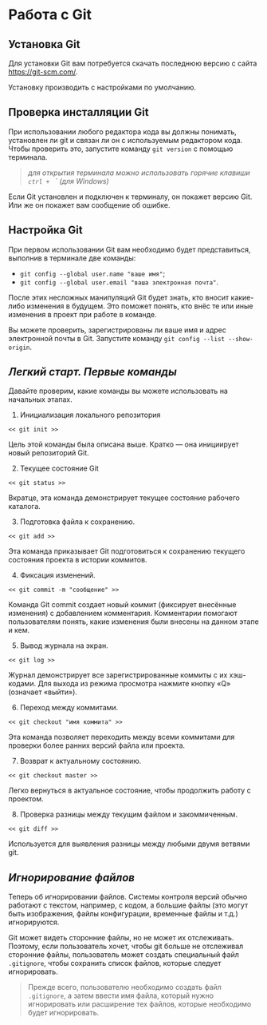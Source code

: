 # Работа с Git

## Установка Git

Для установки Git вам потребуется скачать последнюю версию с сайта https://git-scm.com/.

Установку производить с настройками по умолчанию.

## Проверка инсталляции Git 

При использовании любого редактора кода вы должны понимать, установлен ли git и связан ли он с используемым редактором кода. Чтобы проверить это, запустите команду `git version` с помощью терминала.

> *для открытия терминала можно использовать горячие клавиши `ctrl + ` ` (для Windows)*

Если Git установлен и подключен к терминалу, он покажет версию Git. Или же он покажет вам сообщение об ошибке.

## Настройка Git

При первом использовании Git вам необходимо будет представиться, выполнив в терминале две команды:
* `git config --global user.name "ваше имя"`;
* `git config --global user.email "ваша электронная почта"`.

После этих несложных манипуляций Git будет знать, кто вносит какие-либо изменения в будущем. Это поможет понять, кто внёс те или иные изменения в проект при работе в команде.

Вы можете проверить, зарегистрированы ли ваше имя и адрес электронной почты в Git. Запустите команду `git config --list --show-origin`.

## *Легкий старт. Первые команды*

Давайте проверим, какие команды вы можете использовать на начальных этапах.

1. Инициализация локального репозитория

```
<< git init >>
```

Цель этой команды была описана выше. Кратко — она инициирует новый репозиторий Git.

2. Текущее состояние Git

```
<< git status >>
```

Вкратце, эта команда демонстрирует текущее состояние рабочего каталога.

3. Подготовка файла к сохранению.

```
<< git add >>
```

Эта команда приказывает Git подготовиться к сохранению текущего состояния проекта в истории коммитов.

4. Фиксация изменений.

```
<< git commit -m "сообщение" >>
```

Команда Git commit создает новый коммит (фиксирует внесённые изменения) с добавлением комментария. Комментарии помогают пользователям понять, какие изменения были внесены на данном этапе и кем.

5. Вывод журнала на экран.

```
<< git log >>
```

Журнал демонстрирует все зарегистрированные коммиты с их хэш-кодами. Для выхода из режима просмотра нажмите кнопку «Q» (означает «выйти»).

6. Переход между коммитами.

```
<< git checkout "имя коммита" >>
```

Эта команда позволяет переходить между всеми коммитами для проверки более ранних версий файла или проекта.

7. Возврат к актуальному состоянию.

```
<< git checkout master >>
```

Легко вернуться в актуальное состояние, чтобы продолжить работу с проектом.

8. Проверка разницы между текущим файлом и закоммиченным.

```
<< git diff >>
```

Используется для выявления разницы между любыми двумя ветвями git.

## *Игнорирование файлов*

Теперь об игнорировании файлов. Системы контроля версий обычно работают с текстом, например, с кодом, а большие файлы (это могут быть изображения, файлы конфигурации, временные файлы и т.д.) игнорируются.

Git может видеть сторонние файлы, но не может их отслеживать. Поэтому, если пользователь хочет, чтобы git больше не отслеживал сторонние файлы, пользователь может создать специальный файл `.gitignore`, чтобы сохранить список файлов, которые следует игнорировать.

> Прежде всего, пользователю необходимо создать файл `.gitignore`, а затем ввести имя файла, который нужно игнорировать или расширение тех файлов, которые необходимо будет игнорировать.